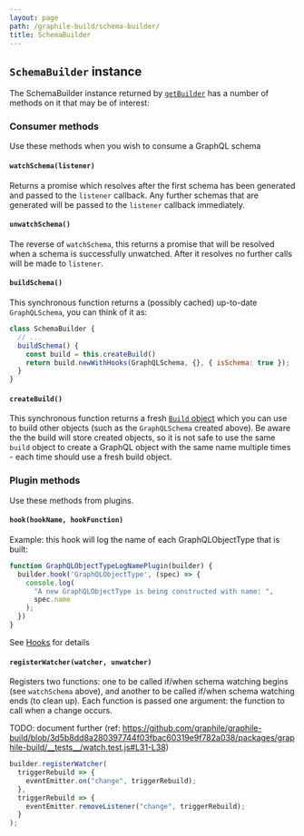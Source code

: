 ```yaml
---
layout: page
path: /graphile-build/schema-builder/
title: SchemaBuilder
---
```


## `SchemaBuilder` instance

The SchemaBuilder instance returned by
[`getBuilder`](/graphile-build/graphile-build/) has a number of methods on it
that may be of interest:

### Consumer methods

Use these methods when you wish to consume a GraphQL schema

#### `watchSchema(listener)`

Returns a promise which resolves after the first schema has been generated and
passed to the `listener` callback. Any further schemas that are generated will
be passed to the `listener` callback immediately.

#### `unwatchSchema()`

The reverse of `watchSchema`, this returns a promise that will be resolved when
a schema is successfully unwatched. After it resolves no further calls will be
made to `listener`.

#### `buildSchema()`

This synchronous function returns a (possibly cached) up-to-date
`GraphQLSchema`, you can think of it as:

```js
class SchemaBuilder {
  // ...
  buildSchema() {
    const build = this.createBuild()
    return build.newWithHooks(GraphQLSchema, {}, { isSchema: true });
  }
}
```

#### `createBuild()`

This synchronous function returns a fresh [`Build`
object](/graphile-build/build-object/) which you can use to build other objects
(such as the `GraphQLSchema` created above). Be aware the the build will store
created objects, so it is not safe to use the same `build` object to create a
GraphQL object with the same name multiple times - each time should use a fresh
build object.

### Plugin methods

Use these methods from plugins.

#### `hook(hookName, hookFunction)`

Example: this hook will log the name of each GraphQLObjectType that is built:

```js
function GraphQLObjectTypeLogNamePlugin(builder) {
  builder.hook('GraphQLObjectType', (spec) => {
    console.log(
      "A new GraphQLObjectType is being constructed with name: ",
      spec.name
    );
  })
}
```

See [Hooks](/graphile-build/hooks/) for details

#### `registerWatcher(watcher, unwatcher)`

Registers two functions: one to be called if/when schema watching begins (see
`watchSchema` above), and another to be called if/when schema watching ends (to
clean up). Each function is passed one argument: the function to call when a
change occurs.

TODO: document further (ref: https://github.com/graphile/graphile-build/blob/3d5b8dd8a280397744f03fbac60319e9f782a038/packages/graphile-build/__tests__/watch.test.js#L31-L38)

```js
builder.registerWatcher(
  triggerRebuild => {
    eventEmitter.on("change", triggerRebuild);
  },
  triggerRebuild => {
    eventEmitter.removeListener("change", triggerRebuild);
  }
);
```
